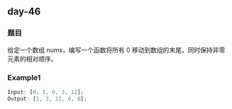 ## day-46

### 题目

给定一个数组 nums，编写一个函数将所有 0 移动到数组的末尾，同时保持非零元素的相对顺序。

### Example1

```js
Input: [0, 1, 0, 3, 12];
Output: [1, 3, 12, 0, 0];
```
